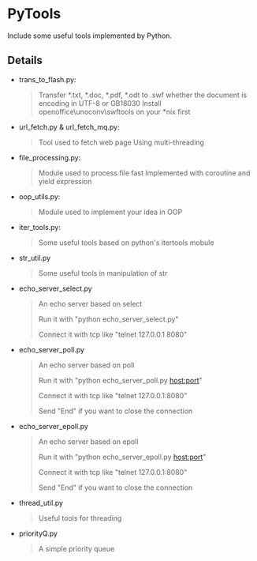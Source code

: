 PyTools
================
Include some useful tools implemented by Python. 


Details
----------------------------
- trans_to_flash.py: 

    >Transfer *.txt, *.doc, *.pdf, *.odt to .swf whether the document is encoding in UTF-8 or GB18030
    >Install openoffice\unoconv\swftools on your *nix first

- url_fetch.py & url_fetch_mq.py:

    >Tool used to fetch web page
    >Using multi-threading

- file_processing.py:

    >Module used to process file fast
    >Implemented with coroutine and yield expression

- oop_utils.py:

    >Module used to implement your idea in OOP

- iter_tools.py:
    >Some useful tools based on python's itertools mobule

- str_util.py
    >Some useful tools in manipulation of str

- echo_server_select.py
    >An echo server based on select
    >
    >Run it with "python echo_server_select.py"
    >
    >Connect it with tcp like "telnet 127.0.0.1 8080"

- echo_server_poll.py
    >An echo server based on poll
    >
    >Run it with "python echo_server_poll.py <host:port>"
    >
    >Connect it with tcp like "telnet 127.0.0.1:8080"
    >
    >Send "End" if you want to close the connection

- echo_server_epoll.py
    >An echo server based on epoll
    >
    >Run it with "python echo_server_epoll.py <host:port>"
    >
    >Connect it with tcp like "telnet 127.0.0.1:8080"
    >
    >Send "End" if you want to close the connection

- thread_util.py
    >Useful tools for threading

- priorityQ.py
    >A simple priority queue 
